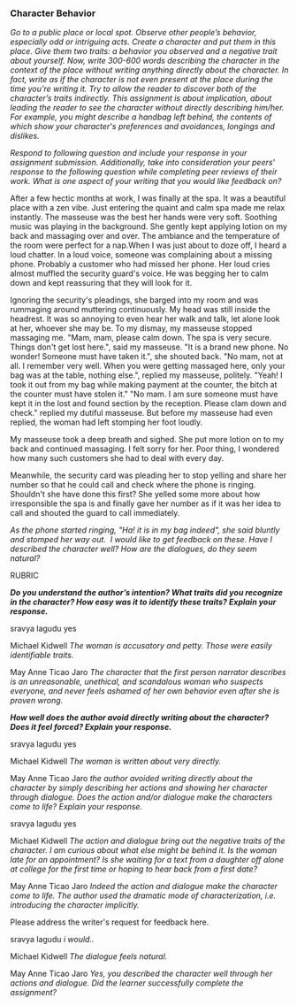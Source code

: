 ### Character Behavior

*Go to a public place or local spot. Observe other people’s behavior, especially odd or intriguing acts. Create a character and put them in this place. Give them two traits: a behavior you observed and a negative trait about yourself. Now, write 300-600 words describing the character in the context of the place without writing anything directly about the character. In fact, write as if the character is not even present at the place during the time you’re writing it. Try to allow the reader to discover both of the character’s traits indirectly. This assignment is about implication, about leading the reader to see the character without directly describing him/her. For example, you might describe a handbag left behind, the contents of which show your character's preferences and avoidances, longings and dislikes.*


*Respond to following question and include your response in your assignment submission. Additionally, take into consideration your peers' response to the following question while completing peer reviews of their work.
What is one aspect of your writing that you would like feedback on?*


After a few hectic months at work, I was finally at the spa. It was a beautiful place with a zen vibe. Just entering the quaint and calm spa made me relax instantly. The masseuse was the best her hands were very soft. Soothing music was playing in the background. She gently kept applying lotion on my back and massaging over and over. The ambiance and the temperature of the room were perfect for a nap.When I was just about to doze off, I heard a loud chatter. In a loud voice, someone was complaining about a missing phone. Probably a customer who had missed her phone. Her loud cries almost muffled the security guard's voice. He was begging her to calm down and kept reassuring that they will look for it. 

Ignoring the security's pleadings, she barged into my room and was rummaging around muttering continuously. My head was still inside the headrest. It was so annoying to even hear her walk and talk, let alone look at her, whoever she may be. To my dismay, my masseuse stopped massaging me.
"Mam, mam, please calm down. The spa is very secure. Things don't get lost here.", said my masseuse.
"It is a brand new phone. No wonder! Someone must have taken it.", she shouted back.
"No mam, not at all. I remember very well. When you were getting massaged here, only your bag was at the table, nothing else.", replied my masseuse, politely.
"Yeah! I took it out from my bag while making payment at the counter, the bitch at the counter must have stolen it."
"No mam. I am sure someone must have kept it in the lost and found section by the reception. Please clam down and check." replied my dutiful masseuse. But before my masseuse had even replied, the woman had left stomping her foot loudly.

My masseuse took a deep breath and sighed. She put more lotion on to my back and continued massaging. I felt sorry for her. Poor thing, I wondered how many such customers she had to deal with every day.

Meanwhile, the security card was pleading her to stop yelling and share her number so that he could call and check where the phone is ringing. Shouldn't she have done this first? She yelled some more about how irresponsible the spa is and finally gave her number as if it was her idea to call and shouted the guard to call immediately.

*As the phone started ringing, "Ha! it is in my bag indeed", she said bluntly and stomped her way out.  I would like to get feedback on these. Have I described the character well? How are the dialogues, do they seem natural?*

RUBRIC

***Do you understand the author’s intention? What traits did you recognize in the character? How easy was it to identify these traits? Explain your response.***

sravya lagudu
yes

Michael Kidwell
*The woman is accusatory and petty. Those were easily identifiable traits.*

May Anne Ticao Jaro
*The character that the first person narrator describes is an unreasonable, unethical, and scandalous woman who suspects everyone, and never feels ashamed of her own behavior even after she is proven wrong.*

***How well does the author avoid directly writing about the character? Does it feel forced? Explain your response.***

sravya lagudu
yes

Michael Kidwell
*The woman is written about very directly.*

May Anne Ticao Jaro
*the author avoided writing directly about the character by simply describing her actions and showing her character through dialogue.
Does the action and/or dialogue make the characters come to life? Explain your response.*

sravya lagudu
yes

Michael Kidwell
*The action and dialogue bring out the negative traits of the character. I am curious about what else might be behind it. Is the woman late for an appointment? Is she waiting for a text from a daughter off alone at college for the first time or hoping to hear back from a first date?*

May Anne Ticao Jaro
*Indeed the action and dialogue make the character come to life. The author used the dramatic mode of characterization, i.e. introducing the character implicitly.*

Please address the writer's request for feedback here.

sravya lagudu
*i would..*

Michael Kidwell
*The dialogue feels natural.*

May Anne Ticao Jaro
*Yes, you described the character well through her actions and dialogue.
Did the learner successfully complete the assignment?*

